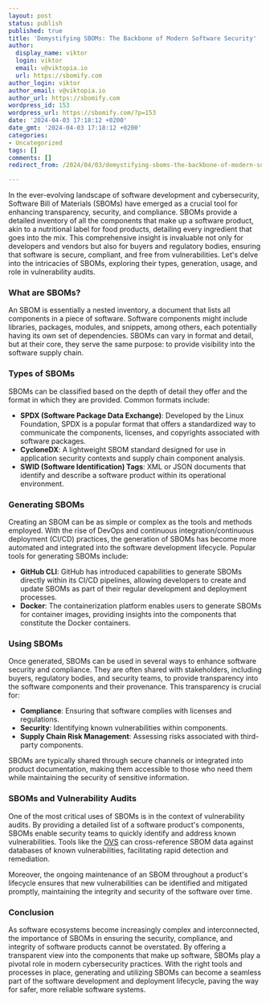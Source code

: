 ```yaml
---
layout: post
status: publish
published: true
title: 'Demystifying SBOMs: The Backbone of Modern Software Security'
author:
  display_name: viktor
  login: viktor
  email: v@viktopia.io
  url: https://sbomify.com
author_login: viktor
author_email: v@viktopia.io
author_url: https://sbomify.com
wordpress_id: 153
wordpress_url: https://sbomify.com/?p=153
date: '2024-04-03 17:18:12 +0200'
date_gmt: '2024-04-03 17:18:12 +0200'
categories:
- Uncategorized
tags: []
comments: []
redirect_from: /2024/04/03/demystifying-sboms-the-backbone-of-modern-software-security/

---
```


In the ever-evolving landscape of software development and cybersecurity, Software Bill of Materials (SBOMs) have emerged as a crucial tool for enhancing transparency, security, and compliance. SBOMs provide a detailed inventory of all the components that make up a software product, akin to a nutritional label for food products, detailing every ingredient that goes into the mix. This comprehensive insight is invaluable not only for developers and vendors but also for buyers and regulatory bodies, ensuring that software is secure, compliant, and free from vulnerabilities. Let's delve into the intricacies of SBOMs, exploring their types, generation, usage, and role in vulnerability audits.

### What are SBOMs?

An SBOM is essentially a nested inventory, a document that lists all components in a piece of software. Software components might include libraries, packages, modules, and snippets, among others, each potentially having its own set of dependencies. SBOMs can vary in format and detail, but at their core, they serve the same purpose: to provide visibility into the software supply chain.

### Types of SBOMs

SBOMs can be classified based on the depth of detail they offer and the format in which they are provided. Common formats include:

- **SPDX (Software Package Data Exchange)**: Developed by the Linux Foundation, SPDX is a popular format that offers a standardized way to communicate the components, licenses, and copyrights associated with software packages.
- **CycloneDX**: A lightweight SBOM standard designed for use in application security contexts and supply chain component analysis.
- **SWID (Software Identification) Tags**: XML or JSON documents that identify and describe a software product within its operational environment.

### Generating SBOMs

Creating an SBOM can be as simple or complex as the tools and methods employed. With the rise of DevOps and continuous integration/continuous deployment (CI/CD) practices, the generation of SBOMs has become more automated and integrated into the software development lifecycle. Popular tools for generating SBOMs include:

- **GitHub CLI**: GitHub has introduced capabilities to generate SBOMs directly within its CI/CD pipelines, allowing developers to create and update SBOMs as part of their regular development and deployment processes.
- **Docker**: The containerization platform enables users to generate SBOMs for container images, providing insights into the components that constitute the Docker containers.

### Using SBOMs

Once generated, SBOMs can be used in several ways to enhance software security and compliance. They are often shared with stakeholders, including buyers, regulatory bodies, and security teams, to provide transparency into the software components and their provenance. This transparency is crucial for:

- **Compliance**: Ensuring that software complies with licenses and regulations.
- **Security**: Identifying known vulnerabilities within components.
- **Supply Chain Risk Management**: Assessing risks associated with third-party components.

SBOMs are typically shared through secure channels or integrated into product documentation, making them accessible to those who need them while maintaining the security of sensitive information.

### SBOMs and Vulnerability Audits

One of the most critical uses of SBOMs is in the context of vulnerability audits. By providing a detailed list of a software product's components, SBOMs enable security teams to quickly identify and address known vulnerabilities. Tools like the [OVS](https://osv.dev) can cross-reference SBOM data against databases of known vulnerabilities, facilitating rapid detection and remediation.

Moreover, the ongoing maintenance of an SBOM throughout a product's lifecycle ensures that new vulnerabilities can be identified and mitigated promptly, maintaining the integrity and security of the software over time.

### Conclusion

As software ecosystems become increasingly complex and interconnected, the importance of SBOMs in ensuring the security, compliance, and integrity of software products cannot be overstated. By offering a transparent view into the components that make up software, SBOMs play a pivotal role in modern cybersecurity practices. With the right tools and processes in place, generating and utilizing SBOMs can become a seamless part of the software development and deployment lifecycle, paving the way for safer, more reliable software systems.
